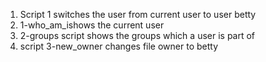 1. Script 1 switches the user from current user to user betty
2. 1-who_am_ishows the current user
3. 2-groups script shows the groups which a user is part of
4. script 3-new_owner changes file owner to betty
